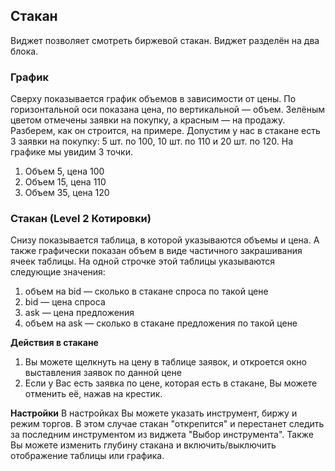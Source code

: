 

## **Стакан**

Виджет позволяет смотреть биржевой стакан. Виджет разделён на два блока. 
### **График**
Сверху показывается график объемов в зависимости от цены. По горизонтальной оси показана цена,  по вертикальной — объем. Зелёным цветом отмечены заявки на покупку, а красным — на продажу. Разберем, как он строится, на примере. Допустим у нас в стакане есть 3 заявки на покупку: 5 шт. по 100, 10 шт. по 110 и 20 шт. по 120. На графике мы увидим 3 точки.

 1. Объем 5, цена 100
 2.  Объем 15, цена 110
 3.  Объем 35, цена 120

### **Стакан (Level 2 Котировки)**

 Снизу показывается таблица, в которой указываются объемы и цена. А также графически показан объем в виде частичного закрашивания ячеек таблицы. На одной строчке этой таблицы указываются следующие значения:
 1. объем на bid — сколько в стакане спроса по такой цене
 2. bid — цена спроса
 3. ask — цена предложения
 4. объем на ask — сколько в стакане предложения по такой цене

**Действия в стакане**

 1. Вы можете щелкнуть на цену в таблице заявок, и откроется окно выставления заявок по данной цене
 2. Если у Вас есть заявка по цене, которая есть в стакане, Вы можете отменить её, нажав на крестик.
 
 **Настройки**
 В настройках Вы можете указать инструмент, биржу и режим торгов. В этом случае стакан "открепится" и перестанет следить за последним инструментом из виджета "Выбор инструмента". Также Вы можете изменить глубину стакана и включить/выключить отображение таблицы или графика.

